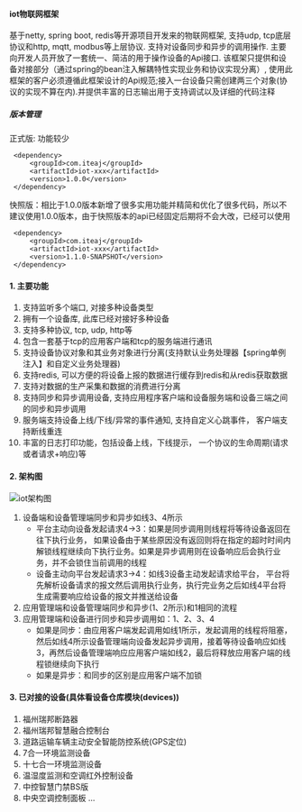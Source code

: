 #### iot物联网框架
基于netty, spring boot, redis等开源项目开发来的物联网框架, 支持udp, tcp底层协议和http, mqtt, modbus等上层协议. 支持对设备同步和异步的调用操作. 主要向开发人员开放了一套统一、简洁的用于操作设备的Api接口. 该框架只提供和设备对接部分（通过spring的bean注入解耦特性实现业务和协议实现分离）, 使用此框架的客户必须遵循此框架设计的Api规范;接入一台设备只需创建两三个对象(协议的实现不算在内).并提供丰富的日志输出用于支持调试以及详细的代码注释
##### 版本管理
正式版: 功能较少
```
 <dependency>
     <groupId>com.iteaj</groupId>
     <artifactId>iot-xxx</artifactId>
     <version>1.0.0</version>
 </dependency>
```
快照版：相比于1.0.0版本新增了很多实用功能并精简和优化了很多代码，所以不建议使用1.0.0版本，由于快照版本的api已经固定后期将不会大改，已经可以使用
```
 <dependency>
     <groupId>com.iteaj</groupId>
     <artifactId>iot-xxx</artifactId>
     <version>1.1.0-SNAPSHOT</version>
 </dependency>
```
#### 1. 主要功能
1. 支持监听多个端口, 对接多种设备类型
2. 拥有一个设备库, 此库已经对接好多种设备
3. 支持多种协议, tcp, udp, http等
4. 包含一套基于tcp的应用客户端和tcp的服务端进行通讯
5. 支持设备协议对象和其业务对象进行分离(支持默认业务处理器【spring单例注入】和自定义业务处理器)
6. 支持redis, 可以方便的将设备上报的数据进行缓存到redis和从redis获取数据
7. 支持对数据的生产采集和数据的消费进行分离
8. 支持同步和异步调用设备, 支持应用程序客户端和设备服务端和设备三端之间的同步和异步调用
9. 服务端支持设备上线/下线/异常的事件通知, 支持自定义心跳事件， 客户端支持断线重连
10. 丰富的日志打印功能，包括设备上线，下线提示， 一个协议的生命周期(请求或者请求+响应)等

#### 2. 架构图
![iot架构图](https://images.gitee.com/uploads/images/2021/0303/210010_da7cfaa4_1230742.png "iot.png")
1. 设备端和设备管理端同步和异步如线3、4所示
    * 平台主动向设备发起请求4->3：如果是同步调用则线程将等待设备返回在往下执行业务， 如果设备由于某些原因没有返回则将在指定的超时时间内解锁线程继续向下执行业务。如果是异步调用则在设备响应后会执行业务，并不会锁住当前调用的线程
    * 设备主动向平台发起请求3->4：如线3设备主动发起请求给平台， 平台将先解析设备请求的报文然后调用执行业务，执行完业务之后如线4平台将生成需要响应给设备的报文并推送给设备
2.  应用管理端和设备管理端同步和异步(1、2所示)和1相同的流程
3.  应用管理端和设备进行同步和异步调用如：1、2、3、4
    * 如果是同步：由应用客户端发起调用如线1所示，发起调用的线程将阻塞， 然后如线4所示设备管理端向设备发起异步调用，接着等待设备响应如线3，再然后设备管理端响应应用客户端如线2，最后将释放应用客户端的线程锁继续向下执行
    * 如果是异步：和同步的区别是应用客户端不加锁
#### 3. 已对接的设备(具体看设备仓库模块(devices))
1. 福州瑞邦断路器
2. 福州瑞邦智慧融合控制台
3. 道路运输车辆主动安全智能防控系统(GPS定位)
4. 7合一环境监测设备
5. 十七合一环境监测设备
6. 温湿度监测和空调红外控制设备
7. 中控智慧门禁BS版
8. 中央空调控制面板
...

